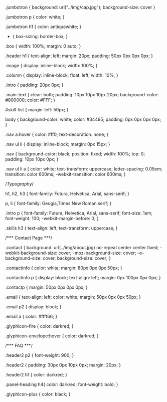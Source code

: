 
.jumbotron {
	background: url("../img/cap.jpg");
	background-size: cover
}

.jumbotron p {
	color: white;
}

.jumbotron h1 {
	color: antiquewhite;
}


* { box-sizing: border-box; }


.box {
	width: 100%;
	margin: 0 auto;
}

.header h1 {
	text-align: left;
	margin: 20px;
	padding: 50px 0px 0px 0px;
}

.image {
	display: inline-block;
	width: 100%;
}

.column {
	display: inline-block;
	float: left;
	width: 10%;
}

.intro {
	padding: 20px 0px;
}

.main-text {
	clear: both;
	padding: 10px 10px 10px 20px;
	background-color: #800000;
	color: #FFF;
}

#skill-list {
	margin-left: 50px;
}

body {
	background-color: white;
	color: #34495;
	padding: 0px 0px 0px 0px;
}

.nav a:hover {
	color: #ff0;
	 text-decoration: none;
}

.nav ul li {
	display: inline-block;
	margin: 0px 15px;
}

.nav {
	background-color: black;
	position: fixed;
	width: 100%;
	top: 0;
	padding: 10px 10px 0px;
}

.nav ul li a {
	color: white;
	text-transform: uppercase;
	letter-spacing: 0.05em;
	transition: color 600ms;
	-webkit-transition: color 600ms;
}

/*Typography*/

h1, h2, h3 {
	font-family: Futura, Helvetica, Arial, sans-serif;
}

p, li {
	font-family: Geogia,Times New Roman serif;
}

.intro p {
	font-family: Futura, Helvetica, Arial, sans-serif;
	font-size: 1em;
	font-weight: 100;
	-webkit-margin-before: 0;
}

.skills h3 {
	text-align: left;
	text-transform: uppercase;
}

/*** Contact Page ***/

.contact {
	background: url(../img/about.jpg) no-repeat center center fixed;
	-webkit-background-size: cover;
	-moz-background-size: cover;
	-o-background-size: cover;
	background-size: cover;
}

.contactinfo  {
	color: white;
	margin: 80px 0px 0px 50px;
}

.contactinfo p {
	  display: block;
	  text-align: left;
	  margin: 0px 100px 0px 0px;
}

.contactp {
	margin: 50px 0px 0px 0px;
}

.email {
	 text-align: left;
	color: white;
	margin: 50px 0px 0px 50px;
}

.email p2 {
	display: block;
}

.email a {
	color: #ffff66;
}

.glyphicon-fire {
	color: darkred;
}

.glyphicon-envelope:hover {
	color: darkred;
}

/*** FAQ ***/

.header2 p2 {
	font-weight: 900;
}

.header2 {
	padding: 30px 0px 10px 0px;
	margin: 20px;
}

.header2 h1 {
	color: darkred;
}

.panel-heading h4{
	color: darkred;
	font-weight: bold;
}

.glyphicon-plus {
	color: black;
}
